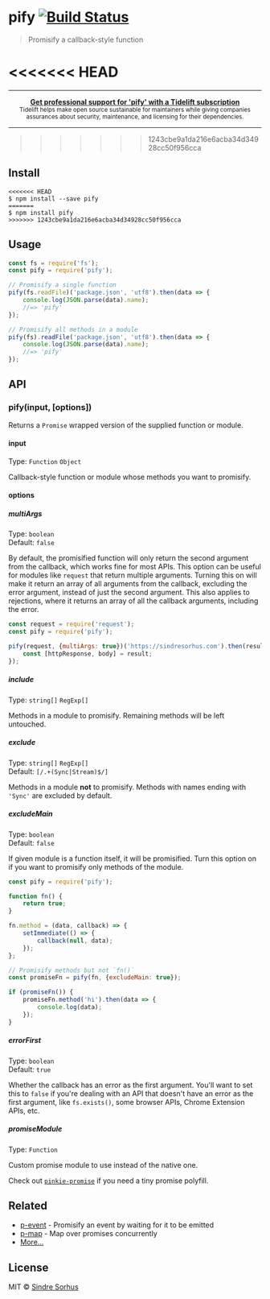 # pify [![Build Status](https://travis-ci.org/sindresorhus/pify.svg?branch=master)](https://travis-ci.org/sindresorhus/pify)

> Promisify a callback-style function

<<<<<<< HEAD
=======
---

<div align="center">
	<b>
		<a href="https://tidelift.com/subscription/pkg/npm-pify?utm_source=npm-pify&utm_medium=referral&utm_campaign=readme">Get professional support for 'pify' with a Tidelift subscription</a>
	</b>
	<br>
	<sub>
		Tidelift helps make open source sustainable for maintainers while giving companies<br>assurances about security, maintenance, and licensing for their dependencies.
	</sub>
</div>

---

>>>>>>> 1243cbe9a1da216e6acba34d34928cc50f956cca

## Install

```
<<<<<<< HEAD
$ npm install --save pify
=======
$ npm install pify
>>>>>>> 1243cbe9a1da216e6acba34d34928cc50f956cca
```


## Usage

```js
const fs = require('fs');
const pify = require('pify');

// Promisify a single function
pify(fs.readFile)('package.json', 'utf8').then(data => {
	console.log(JSON.parse(data).name);
	//=> 'pify'
});

// Promisify all methods in a module
pify(fs).readFile('package.json', 'utf8').then(data => {
	console.log(JSON.parse(data).name);
	//=> 'pify'
});
```


## API

### pify(input, [options])

Returns a `Promise` wrapped version of the supplied function or module.

#### input

Type: `Function` `Object`

Callback-style function or module whose methods you want to promisify.

#### options

##### multiArgs

Type: `boolean`<br>
Default: `false`

By default, the promisified function will only return the second argument from the callback, which works fine for most APIs. This option can be useful for modules like `request` that return multiple arguments. Turning this on will make it return an array of all arguments from the callback, excluding the error argument, instead of just the second argument. This also applies to rejections, where it returns an array of all the callback arguments, including the error.

```js
const request = require('request');
const pify = require('pify');

pify(request, {multiArgs: true})('https://sindresorhus.com').then(result => {
	const [httpResponse, body] = result;
});
```

##### include

Type: `string[]` `RegExp[]`

Methods in a module to promisify. Remaining methods will be left untouched.

##### exclude

Type: `string[]` `RegExp[]`<br>
Default: `[/.+(Sync|Stream)$/]`

Methods in a module **not** to promisify. Methods with names ending with `'Sync'` are excluded by default.

##### excludeMain

Type: `boolean`<br>
Default: `false`

If given module is a function itself, it will be promisified. Turn this option on if you want to promisify only methods of the module.

```js
const pify = require('pify');

function fn() {
	return true;
}

fn.method = (data, callback) => {
	setImmediate(() => {
		callback(null, data);
	});
};

// Promisify methods but not `fn()`
const promiseFn = pify(fn, {excludeMain: true});

if (promiseFn()) {
	promiseFn.method('hi').then(data => {
		console.log(data);
	});
}
```

##### errorFirst

Type: `boolean`<br>
Default: `true`

Whether the callback has an error as the first argument. You'll want to set this to `false` if you're dealing with an API that doesn't have an error as the first argument, like `fs.exists()`, some browser APIs, Chrome Extension APIs, etc.

##### promiseModule

Type: `Function`

Custom promise module to use instead of the native one.

Check out [`pinkie-promise`](https://github.com/floatdrop/pinkie-promise) if you need a tiny promise polyfill.


## Related

- [p-event](https://github.com/sindresorhus/p-event) - Promisify an event by waiting for it to be emitted
- [p-map](https://github.com/sindresorhus/p-map) - Map over promises concurrently
- [More…](https://github.com/sindresorhus/promise-fun)


## License

MIT © [Sindre Sorhus](https://sindresorhus.com)
